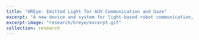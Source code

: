 ```yaml
---
title: "HREye: Emitted Light for AUV Communication and Gaze"
excerpt: "A new device and system for light-based robot communication, including a new capability for underewater robots: gaze indication"
excerpt-image: "research/hreye/excerpt.gif"
collection: research
---
```

